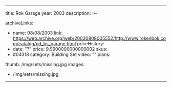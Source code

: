 
---
title: Rok Garage
year: 2003
description: >-
  
archiveLinks:
  - name: 08/08/2003
    link: https://web.archive.org/web/20030808005552/http://www.rokenbok.com/catalog/pd_bs_garage.html
priceHistory:
  - date: "?"
    price: 9.9900000000000002
skus:
  - #04318
category: Building Set
video: ""
plans:

thumb: /img/sets/missing.jpg
images:
  -  /img/sets/missing.jpg
---
